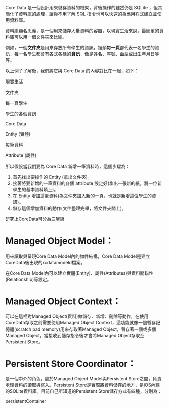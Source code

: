 Core Data 是一個設計用來儲存資料的框架，背後操作的雖然仍是 SQLite ，但其簡化了資料庫的處理，讓你不用了解 SQL 指令也可以快速的為應用程式建立並使用資料庫。

資料庫顧名思義，是一個用來儲存大量資料的容器，以現實生活來說，最簡單的資料庫可以用一個文件夾來比喻。

例如，一個**文件夾**是用來存放所有學生的資訊，裡頭**每一頁**都代表一名學生的資訊，每一名學生都會有各式各樣的**資訊**，像是姓名、座號、血型或出生年月日等等。

以上例子了解後，我們將它與 Core Data 的內容對比在一起，如下：

現實生活

文件夾

每一頁學生

學生的各個資訊

Core Data

Entity (實體)

每筆資料

Attribute (屬性)

所以假設當我們要為 Core Data 新增一筆資料時，這個步驟為：

1.  首先找出要操作的 Entity (拿出文件夾)。
2.  接著將要新增的一筆資料的各個 attribute 設定好(拿出一張新的紙，將一位新學生的基本資料填上)。
3.  在 Entity 增加這筆資料(為文件夾加入新的一頁，也就是新增這位學生的資訊)。
4.  儲存這個增加資料的動作(文件整理完畢，將文件夾關上)。


研究上CoreData可分為三層級
# Managed Object Model：
用來讀取與呈現Core Data Model內的物件結構，Core Data Model是建立CoreData後出現的xcdatamodeld檔案。

在Core Data Model內可以建立實體(Entity)、屬性(Attributes)與資料關聯性(Relationship)等設定。

# Managed Object Context：
可以在這裡對Managed Object(資料)做儲存、新增、刪除等動作，在使用CoreData存取之前需要使用Managed Object Context，這功能就像一個暫存記憶體(scratch pad memory)用來存取著Managed Object，暫存著一個或多個Managed Object，當接收到儲存指令後才會將Managed Object存取至Persistent Store。

# Persistent Store Coordinator：
是一個中介的角色，處於Managed Object Model與Persistent Store之間，負責處理資料的讀取與寫入。Persistent Store是實際將資料儲存的地方，是iOS內建的SQLite資料庫。目前自己所知道的Persistent Store儲存方式有四種，分別為：


persistentContainer